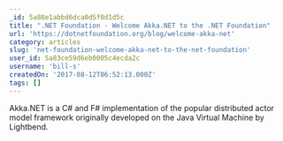 ```yaml
---
_id: 5a88e1abbd6dca0d5f0d1d5c
title: ".NET Foundation - Welcome Akka.NET to the .NET Foundation"
url: 'https://dotnetfoundation.org/blog/welcome-akka-net'
category: articles
slug: 'net-foundation-welcome-akka-net-to-the-net-foundation'
user_id: 5a83ce59d6eb0005c4ecda2c
username: 'bill-s'
createdOn: '2017-08-12T06:52:13.000Z'
tags: []
---
```


Akka.NET is a C# and F# implementation of the popular distributed actor model framework originally developed on the Java Virtual Machine by Lightbend. 
